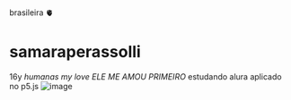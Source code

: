 brasileira 🫀
# samaraperassolli
16y
*humanas my love*
*ELE ME AMOU PRIMEIRO*
estudando alura aplicado no p5.js 
![image](https://github.com/samaraperassolli/samaraperassoli/assets/143132861/b6b1f221-6c17-4c85-90cd-a1107bc30be3)
